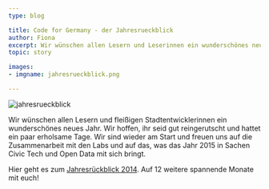 ```yaml
---
type: blog

title: Code for Germany - der Jahresrueckblick
author: Fiona
excerpt: Wir wünschen allen Lesern und Leserinnen ein wunderschönes neues Jahr!
topic: story

images:
- imgname: jahresrueckblick.png

---
```

![jahresrueckblick](/blog/jahresrueckblick.png)

Wir wünschen allen Lesern und fleißigen Stadtentwicklerinnen ein wunderschönes neues Jahr. Wir hoffen, ihr seid gut reingerutscht und hattet ein paar erholsame Tage. Wir sind wieder am Start und freuen uns auf die Zusammenarbeit mit den Labs und auf das, was das Jahr 2015 in Sachen Civic Tech und Open Data mit sich bringt.

Hier geht es zum [Jahresrückblick 2014][]. Auf 12 weitere spannende Monate mit euch!

[Jahresrückblick 2014]: http://2014de.codefor.de
